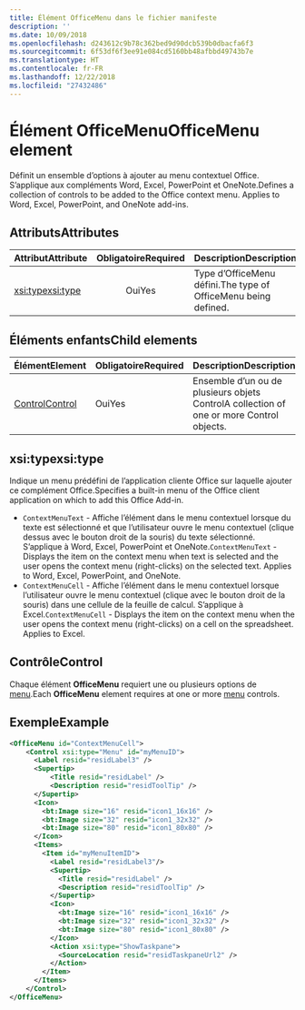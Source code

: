 ```yaml
---
title: Élément OfficeMenu dans le fichier manifeste
description: ''
ms.date: 10/09/2018
ms.openlocfilehash: d243612c9b78c362bed9d90dcb539b0dbacfa6f3
ms.sourcegitcommit: 6f53df6f3ee91e084cd5160bb48afbbd49743b7e
ms.translationtype: HT
ms.contentlocale: fr-FR
ms.lasthandoff: 12/22/2018
ms.locfileid: "27432486"
---
```

# <a name="officemenu-element"></a><span data-ttu-id="2bedc-102">Élément OfficeMenu</span><span class="sxs-lookup"><span data-stu-id="2bedc-102">OfficeMenu element</span></span>

<span data-ttu-id="2bedc-p101">Définit un ensemble d’options à ajouter au menu contextuel Office. S’applique aux compléments Word, Excel, PowerPoint et OneNote.</span><span class="sxs-lookup"><span data-stu-id="2bedc-p101">Defines a collection of controls to be added to the Office context menu. Applies to Word, Excel, PowerPoint, and OneNote add-ins.</span></span>

## <a name="attributes"></a><span data-ttu-id="2bedc-105">Attributs</span><span class="sxs-lookup"><span data-stu-id="2bedc-105">Attributes</span></span>

| <span data-ttu-id="2bedc-106">Attribut</span><span class="sxs-lookup"><span data-stu-id="2bedc-106">Attribute</span></span>            | <span data-ttu-id="2bedc-107">Obligatoire</span><span class="sxs-lookup"><span data-stu-id="2bedc-107">Required</span></span> | <span data-ttu-id="2bedc-108">Description</span><span class="sxs-lookup"><span data-stu-id="2bedc-108">Description</span></span>                          |
|:---------------------|:--------:|:-------------------------------------|
| [<span data-ttu-id="2bedc-109">xsi:type</span><span class="sxs-lookup"><span data-stu-id="2bedc-109">xsi:type</span></span>](#xsitype) | <span data-ttu-id="2bedc-110">Oui</span><span class="sxs-lookup"><span data-stu-id="2bedc-110">Yes</span></span>      | <span data-ttu-id="2bedc-111">Type d’OfficeMenu défini.</span><span class="sxs-lookup"><span data-stu-id="2bedc-111">The type of OfficeMenu being defined.</span></span>|

## <a name="child-elements"></a><span data-ttu-id="2bedc-112">Éléments enfants</span><span class="sxs-lookup"><span data-stu-id="2bedc-112">Child elements</span></span>

|  <span data-ttu-id="2bedc-113">Élément</span><span class="sxs-lookup"><span data-stu-id="2bedc-113">Element</span></span> |  <span data-ttu-id="2bedc-114">Obligatoire</span><span class="sxs-lookup"><span data-stu-id="2bedc-114">Required</span></span>  |  <span data-ttu-id="2bedc-115">Description</span><span class="sxs-lookup"><span data-stu-id="2bedc-115">Description</span></span>  |
|:-----|:-----|:-----|
|  [<span data-ttu-id="2bedc-116">Control</span><span class="sxs-lookup"><span data-stu-id="2bedc-116">Control</span></span>](#control)    | <span data-ttu-id="2bedc-117">Oui</span><span class="sxs-lookup"><span data-stu-id="2bedc-117">Yes</span></span> |  <span data-ttu-id="2bedc-118">Ensemble d’un ou de plusieurs objets Control</span><span class="sxs-lookup"><span data-stu-id="2bedc-118">A collection of one or more Control objects.</span></span>  |

## <a name="xsitype"></a><span data-ttu-id="2bedc-119">xsi:type</span><span class="sxs-lookup"><span data-stu-id="2bedc-119">xsi:type</span></span>

<span data-ttu-id="2bedc-120">Indique un menu prédéfini de l’application cliente Office sur laquelle ajouter ce complément Office.</span><span class="sxs-lookup"><span data-stu-id="2bedc-120">Specifies a built-in menu of the Office client application on which to add this Office Add-in.</span></span>

- <span data-ttu-id="2bedc-p102">`ContextMenuText` -  Affiche l’élément dans le menu contextuel lorsque du texte est sélectionné et que l’utilisateur ouvre le menu contextuel (clique dessus avec le bouton droit de la souris) du texte sélectionné. S’applique à Word, Excel, PowerPoint et OneNote.</span><span class="sxs-lookup"><span data-stu-id="2bedc-p102">`ContextMenuText` -  Displays the item on the context menu when text is selected and the user opens the context menu (right-clicks) on the selected text. Applies to Word, Excel, PowerPoint, and OneNote.</span></span>
- <span data-ttu-id="2bedc-p103">`ContextMenuCell` -  Affiche l’élément dans le menu contextuel lorsque l’utilisateur ouvre le menu contextuel (clique avec le bouton droit de la souris) dans une cellule de la feuille de calcul. S’applique à Excel.</span><span class="sxs-lookup"><span data-stu-id="2bedc-p103">`ContextMenuCell` -  Displays the item on the context menu when the user opens the context menu (right-clicks) on a cell on the spreadsheet. Applies to Excel.</span></span> 

## <a name="control"></a><span data-ttu-id="2bedc-125">Contrôle</span><span class="sxs-lookup"><span data-stu-id="2bedc-125">Control</span></span>

<span data-ttu-id="2bedc-126">Chaque élément **OfficeMenu** requiert une ou plusieurs options de [menu](control.md#menu-dropdown-button-controls).</span><span class="sxs-lookup"><span data-stu-id="2bedc-126">Each **OfficeMenu** element requires at one or more [menu](control.md#menu-dropdown-button-controls) controls.</span></span> 

## <a name="example"></a><span data-ttu-id="2bedc-127">Exemple</span><span class="sxs-lookup"><span data-stu-id="2bedc-127">Example</span></span>

```xml
<OfficeMenu id="ContextMenuCell">
    <Control xsi:type="Menu" id="myMenuID">
      <Label resid="residLabel3" />
      <Supertip>
          <Title resid="residLabel" />
          <Description resid="residToolTip" />
      </Supertip>   
      <Icon>
        <bt:Image size="16" resid="icon1_16x16" />
        <bt:Image size="32" resid="icon1_32x32" />
        <bt:Image size="80" resid="icon1_80x80" />
      </Icon>    
      <Items>
        <Item id="myMenuItemID">
          <Label resid="residLabel3"/>
          <Supertip>
            <Title resid="residLabel" />
            <Description resid="residToolTip" />
          </Supertip>
          <Icon>
            <bt:Image size="16" resid="icon1_16x16" />
            <bt:Image size="32" resid="icon1_32x32" />
            <bt:Image size="80" resid="icon1_80x80" />
          </Icon>    
          <Action xsi:type="ShowTaskpane">
            <SourceLocation resid="residTaskpaneUrl2" />    
          </Action>    
        </Item>
      </Items>
    </Control>   
</OfficeMenu>
```
